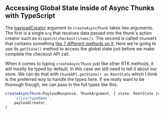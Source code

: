 ## Accessing Global State inside of Async Thunks with TypeScript

The
[payloadCreator](https://redux-toolkit.js.org/api/createAsyncThunk#payloadcreator)
argument to `createAsyncThunk` takes two arguments. The first is a single `arg`
that receives data passed into the thunk's action creator such as
`dispatch(checkout(items))`. The second is called `thunkAPI` that contains
something
[like 7 different methods on it](https://redux-toolkit.js.org/api/createAsyncThunk#payloadcreator).
Here we're going to use its `getState()` method to access the global state just
before we make complete the checkout API call.

When it comes to typing `createAsyncThunk` just like other RTK methods, it will
mostly be typed by default. In this case we still need to tell it about our
store. We can do that with `thunkAPI.getState() as RootState` which I think is
the preferred way to handle the types here. If we really want to be thorough
though, we can pass in the full types like this:

```ts
createAsyncThunk<PayloadResponse, ThunkArgument, { state: RootState }>(
    'slice/typeName',
    payloadCreator,
)
```
